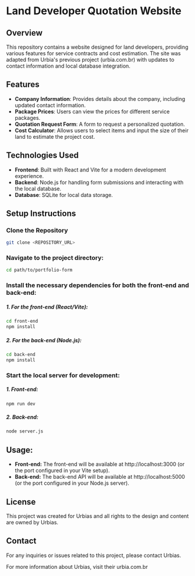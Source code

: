 # Land Developer Quotation Website

## Overview

This repository contains a website designed for land developers, providing various features for service contracts and cost estimation. The site was adapted from Urbia's previous project (urbia.com.br) with updates to contact information and local database integration.

## Features

- **Company Information**: Provides details about the company, including updated contact information.
- **Package Prices**: Users can view the prices for different service packages.
- **Quotation Request Form**: A form to request a personalized quotation.
- **Cost Calculator**: Allows users to select items and input the size of their land to estimate the project cost.

## Technologies Used

- **Frontend**: Built with React and Vite for a modern development experience.
- **Backend**: Node.js for handling form submissions and interacting with the local database.
- **Database**: SQLite for local data storage.

## Setup Instructions

### Clone the Repository
```bash
git clone <REPOSITORY_URL>
```
### Navigate to the project directory:
```bash
cd path/to/portfolio-form
```

### Install the necessary dependencies for both the front-end and back-end:

##### 1. For the front-end (React/Vite):

```bash
cd front-end
npm install
```
##### 2. For the back-end (Node.js):
```bash
cd back-end
npm install
```
### Start the local server for development:
##### 1. Front-end:
```bash
npm run dev
```
##### 2. Back-end:
```bash
node server.js
```
## Usage:
- **Front-end:** The front-end will be available at http://localhost:3000 (or the port configured in your Vite setup).
- **Back-end:** The back-end API will be available at http://localhost:5000 (or the port configured in your Node.js server).

## License
This project was created for Urbias and all rights to the design and content are owned by Urbias.

## Contact
For any inquiries or issues related to this project, please contact Urbias.

For more information about Urbias, visit their urbia.com.br